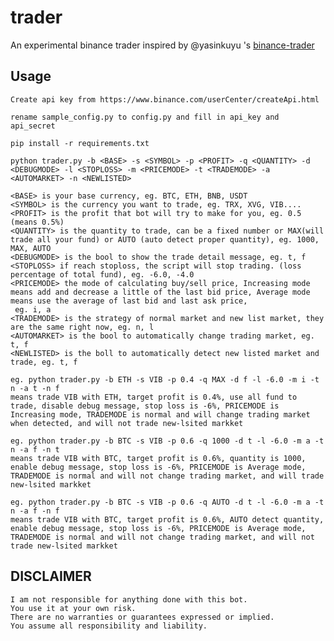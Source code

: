 # trader
An experimental binance trader inspired by @yasinkuyu 's [binance-trader](https://github.com/yasinkuyu/binance-trader)

## Usage
    Create api key from https://www.binance.com/userCenter/createApi.html
    
    rename sample_config.py to config.py and fill in api_key and api_secret
    
    pip install -r requirements.txt
    
    python trader.py -b <BASE> -s <SYMBOL> -p <PROFIT> -q <QUANTITY> -d <DEBUGMODE> -l <STOPLOSS> -m <PRICEMODE> -t <TRADEMODE> -a <AUTOMARKET> -n <NEWLISTED>
    
    <BASE> is your base currency, eg. BTC, ETH, BNB, USDT 
    <SYMBOL> is the currency you want to trade, eg. TRX, XVG, VIB....
    <PROFIT> is the profit that bot will try to make for you, eg. 0.5 (means 0.5%)
    <QUANTITY> is the quantity to trade, can be a fixed number or MAX(will trade all your fund) or AUTO (auto detect proper quantity), eg. 1000, MAX, AUTO
    <DEBUGMODE> is the bool to show the trade detail message, eg. t, f
    <STOPLOSS> if reach stoploss, the script will stop trading. (loss percentage of total fund), eg. -6.0, -4.0
    <PRICEMODE> the mode of calculating buy/sell price, Increasing mode means add and decrease a little of the last bid price, Average mode means use the average of last bid and last ask price,
     eg. i, a
    <TRADEMODE> is the strategy of normal market and new list market, they are the same right now, eg. n, l
    <AUTOMARKET> is the bool to automatically change trading market, eg. t, f
    <NEWLISTED> is the boll to automatically detect new listed market and trade, eg. t, f
    
    eg. python trader.py -b ETH -s VIB -p 0.4 -q MAX -d f -l -6.0 -m i -t n -a t -n f
    means trade VIB with ETH, target profit is 0.4%, use all fund to trade, disable debug message, stop loss is -6%, PRICEMODE is Increasing mode, TRADEMODE is normal and will change trading market when detected, and will not trade new-lsited markket
    
    eg. python trader.py -b BTC -s VIB -p 0.6 -q 1000 -d t -l -6.0 -m a -t n -a f -n t
    means trade VIB with BTC, target profit is 0.6%, quantity is 1000, enable debug message, stop loss is -6%, PRICEMODE is Average mode, TRADEMODE is normal and will not change trading market, and will trade new-lsited markket
    
    eg. python trader.py -b BTC -s VIB -p 0.6 -q AUTO -d t -l -6.0 -m a -t n -a f -n f
    means trade VIB with BTC, target profit is 0.6%, AUTO detect quantity, enable debug message, stop loss is -6%, PRICEMODE is Average mode, TRADEMODE is normal and will not change trading market, and will not trade new-lsited markket
    


 
## DISCLAIMER

    I am not responsible for anything done with this bot. 
    You use it at your own risk. 
    There are no warranties or guarantees expressed or implied. 
    You assume all responsibility and liability.
     
